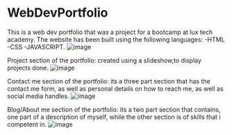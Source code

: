 # WebDevPortfolio
This is a web dev portfolio that was a project for a bootcamp at lux tech academy.
The website has been built using the following languages:
 -HTML -CSS 
 -JAVASCRIPT.
![image](https://user-images.githubusercontent.com/32011871/111933415-7a9ef300-8ad0-11eb-9ccf-76d3d0ca07d6.png)

Project section of the portfolio:
created using a slideshow,to display projects done.
![image](https://user-images.githubusercontent.com/32011871/111933837-50016a00-8ad1-11eb-9484-30b318019fbf.png)

Contact me section of the portfolio:
its a three part section that has the contact me form, as well as personal details on how to reach me, as well as social media handles.
![image](https://user-images.githubusercontent.com/32011871/111933932-863ee980-8ad1-11eb-82bc-66db886c7c69.png)

Blog/About me section of the portfolio:
its a two part section that contains, one part of a description of myself, while the other section is of skills that i competent in.
![image](https://user-images.githubusercontent.com/32011871/111934111-d6b64700-8ad1-11eb-9f5c-7ba64532a15f.png)

